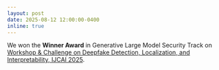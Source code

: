 ```yaml
---
layout: post
date: 2025-08-12 12:00:00-0400
inline: true
---
```


We won the **Winner Award** in Generative Large Model Security Track on [Workshop & Challenge on Deepfake Detection, Localization, and Interpretability, IJCAI 2025](https://deepfake-workshop-ijcai2025.github.io/main/index.html).

